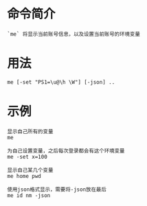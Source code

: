# 命令简介 

    `me` 将显示当前账号信息，以及设置当前账号的环境变量

# 用法

    me [-set "PS1=\u@\h \W"] [-json] ..
    
# 示例

    显示自己所有的变量
    me
    
    为自己设置变量，之后每次登录都会有这个环境变量
    me -set x=100
    
    显示自己某几个变量
    me home pwd
    
    使用json格式显示，需要将-json放在最后
    me id nm -json
    
    
